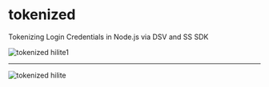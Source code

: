 # tokenized
Tokenizing Login Credentials in Node.js via DSV and SS SDK


![tokenized hilite1](https://user-images.githubusercontent.com/65828287/101659255-1a91ae80-3a03-11eb-87c1-a0184f18f0f4.jpg)

----------------

![tokenized hilite](https://user-images.githubusercontent.com/65828287/101659257-1b2a4500-3a03-11eb-97e4-69b5e8962fa6.JPG)
